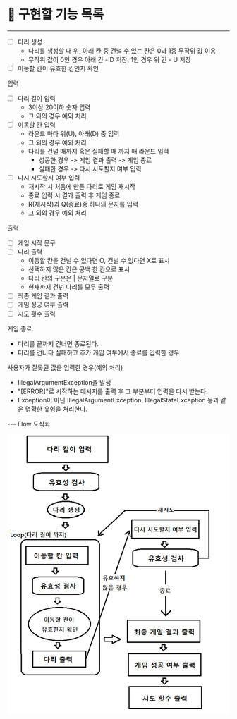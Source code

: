 # 🚀 구현할 기능 목록

--- 

- [ ] 다리 생성
  - 다리를 생성할 때 위, 아래 칸 중 건널 수 있는 칸은 0과 1중 무작위 값 이용 
  - 무작위 값이 0인 경우 아래 칸 - D 저장, 1인 경우 위 칸 - U 저장
- [ ] 이동할 칸이 유효한 칸인지 확인

입력
- [ ] 다리 길이 입력
  - 3이상 20이하 숫자 입력
  - 그 외의 경우 예외 처리
- [ ] 이동할 칸 입력
  - 라운드 마다 위(U), 아래(D) 중 입력 
  - 그 외의 경우 예외 처리
  - 다리를 건널 때까지 혹은 실패할 때 까지 매 라운드 입력
    - 성공한 경우 -> 게임 결과 출력 -> 게임 종료
    - 실패한 경우 -> 다시 시도할지 여부 입력
- [ ] 다시 시도할지 여부 입력
  - 재시작 시 처음에 만든 다리로 게임 재시작
  - 종료 입력 시 결과 출력 후 게임 종료
  - R(재시작)과 Q(종료)중 하나의 문자를 입력
  - 그 외의 경우 예외 처리

출력
- [ ] 게임 시작 문구
- [ ] 다리 출력
  - 이동할 칸을 건널 수 있다면 O, 건널 수 없다면 X로 표시
  - 선택하지 않은 칸은 공백 한 칸으로 표시
  - 다리 칸의 구분은 | 문자열로 구분
  - 현재까지 건넌 다리를 모두 출력
- [ ] 최종 게임 결과 출력
- [ ] 게임 성공 여부 출력
- [ ] 시도 횟수 출력

게임 종료
- 다리를 끝까지 건너면 종료된다.
- 다리를 건너다 실패하고 추가 게임 여부에서 종료를 입력한 경우

사용자가 잘못된 값을 입력한 경우(예외 처리)
- IllegalArgumentException을 발생
- "[ERROR]"로 시작하는 메시지를 출력 후 그 부분부터 입력을 다시 받는다.
- Exception이 아닌 IllegalArgumentException, IllegalStateException 등과 같은 명확한 유형을 처리한다.

--- Flow 도식화

![](./Flow.png)